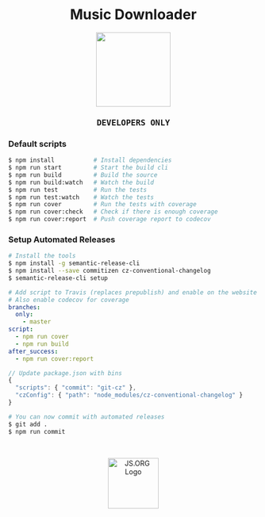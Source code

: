 
<h1 align="center">Music Downloader</h1>

<p align="center">
  <img src="https://image.flaticon.com/icons/svg/0/61.svg" width="150">
</p>

<h3 align="center" style="font-family:monospace">DEVELOPERS ONLY</h3>

### Default scripts

```sh
$ npm install           # Install dependencies 
$ npm run start         # Start the build cli 
$ npm run build         # Build the source
$ npm run build:watch   # Watch the build
$ npm run test          # Run the tests
$ npm run test:watch    # Watch the tests
$ npm run cover         # Run the tests with coverage
$ npm run cover:check   # Check if there is enough coverage
$ npm run cover:report  # Push coverage report to codecov
```

### Setup Automated Releases

```sh
# Install the tools
$ npm install -g semantic-release-cli
$ npm install --save commitizen cz-conventional-changelog
$ semantic-release-cli setup
```

```yml
# Add script to Travis (replaces prepublish) and enable on the website
# Also enable codecov for coverage
branches:
  only:
    - master
script:
  - npm run cover
  - npm run build
after_success:
  - npm run cover:report
```

```js
// Update package.json with bins
{
  "scripts": { "commit": "git-cz" },
  "czConfig": { "path": "node_modules/cz-conventional-changelog" }
}
```

```sh
# You can now commit with automated releases
$ git add .
$ npm run commit
```

<br />
<p align="center">
  <a href="https://js.org" target="_blank" title="JS.ORG | JavaScript Community">
  <img src="https://logo.js.org/dark_horz.png" width="102" alt="JS.ORG Logo"/></a>
</p>
